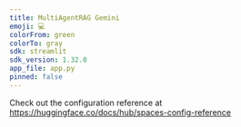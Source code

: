 ```yaml
---
title: MultiAgentRAG Gemini
emoji: 💻
colorFrom: green
colorTo: gray
sdk: streamlit
sdk_version: 1.32.0
app_file: app.py
pinned: false
---
```


Check out the configuration reference at https://huggingface.co/docs/hub/spaces-config-reference
